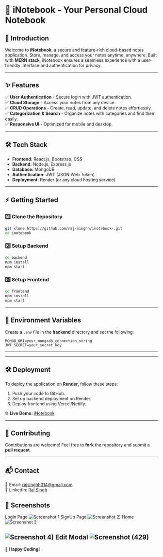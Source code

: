 # 📝 iNotebook - Your Personal Cloud Notebook

## 🚀 Introduction

Welcome to **iNotebook**, a secure and feature-rich cloud-based notes application. Store, manage, and access your notes anytime, anywhere. Built with **MERN stack**, iNotebook ensures a seamless experience with a user-friendly interface and authentication for privacy.

---

## ✨ Features

✅ **User Authentication** - Secure login with JWT authentication.  
✅ **Cloud Storage** - Access your notes from any device.  
✅ **CRUD Operations** - Create, read, update, and delete notes effortlessly.  
✅ **Categorization & Search** - Organize notes with categories and find them easily.  
✅ **Responsive UI** - Optimized for mobile and desktop.

---

## 🛠️ Tech Stack

- **Frontend:** React.js, Bootstrap, CSS
- **Backend:** Node.js, Express.js
- **Database:** MongoDB
- **Authentication:** JWT (JSON Web Token)
- **Deployment:** Render (or any cloud hosting service)

---

## ⚡ Getting Started

### 1️⃣ Clone the Repository

```sh
git clone https://github.com/raj-singhh/inotebook-.git
cd inotebook
```

### 2️⃣ Setup Backend

```sh
cd backend
npm install
npm start
```

### 3️⃣ Setup Frontend

```sh
cd frontend
npm install
npm start
```

---

## 🔐 Environment Variables

Create a `.env` file in the **backend** directory and set the following:

```
MONGO_URI=your_mongodb_connection_string
JWT_SECRET=your_secret_key
```

---







---

## 🛠️ Deployment

To deploy the application on **Render**, follow these steps:

1. Push your code to GitHub.
2. Set up backend deployment on Render.
3. Deploy frontend using Vercel/Netlify.

🌐 **Live Demo:** [iNotebook](https://inotebook-frontend-cf1g.onrender.com/)

---

## 👥 Contributing

Contributions are welcome! Feel free to **fork** the repository and submit a **pull request**.

---

## 📬 Contact

📧 Email: rajsinghh314@gmail.com  
🔗 LinkedIn: [Raj Singh](https://www.linkedin.com/in/rajsingh-/)

## 📸 Screenshots
Login Page 
![Screenshot 1](https://github.com/user-attachments/assets/926021e5-398f-4e3f-950e-edfe855af7f6)
SignUp Page
![Screenshot 2)](https://github.com/user-attachments/assets/09f7edcf-778c-42ed-be10-50911408a16c)
Home
![Screenshot 3](https://github.com/user-attachments/assets/e2d59482-c8c2-45b0-a7fb-672dfd0c023a)

![Screenshot 4)](https://github.com/user-attachments/assets/4e56428d-d8fa-4543-8fc5-6cf56f58de5b)
Edit Modal
![Screenshot (429)](https://github.com/user-attachments/assets/8c33040a-1cf1-4076-8799-9af99243c345)
---

🚀 **Happy Coding!**

